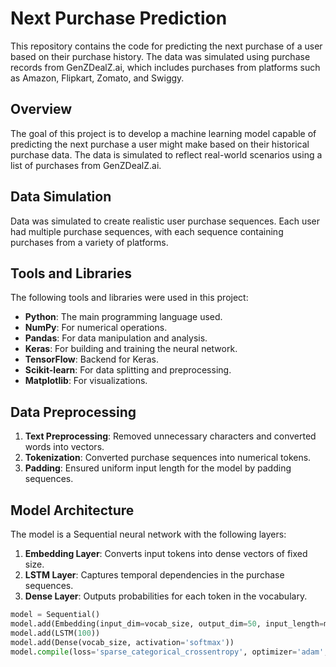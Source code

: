 # Next Purchase Prediction

This repository contains the code for predicting the next purchase of a user based on their purchase history. The data was simulated using purchase records from GenZDealZ.ai, which includes purchases from platforms such as Amazon, Flipkart, Zomato, and Swiggy.

## Overview

The goal of this project is to develop a machine learning model capable of predicting the next purchase a user might make based on their historical purchase data. The data is simulated to reflect real-world scenarios using a list of purchases from GenZDealZ.ai.

## Data Simulation

Data was simulated to create realistic user purchase sequences. Each user had multiple purchase sequences, with each sequence containing purchases from a variety of platforms.

## Tools and Libraries

The following tools and libraries were used in this project:

- **Python**: The main programming language used.
- **NumPy**: For numerical operations.
- **Pandas**: For data manipulation and analysis.
- **Keras**: For building and training the neural network.
- **TensorFlow**: Backend for Keras.
- **Scikit-learn**: For data splitting and preprocessing.
- **Matplotlib**: For visualizations.

## Data Preprocessing

1. **Text Preprocessing**: Removed unnecessary characters and converted words into vectors.
2. **Tokenization**: Converted purchase sequences into numerical tokens.
3. **Padding**: Ensured uniform input length for the model by padding sequences.

## Model Architecture

The model is a Sequential neural network with the following layers:
1. **Embedding Layer**: Converts input tokens into dense vectors of fixed size.
2. **LSTM Layer**: Captures temporal dependencies in the purchase sequences.
3. **Dense Layer**: Outputs probabilities for each token in the vocabulary.

```python
model = Sequential()
model.add(Embedding(input_dim=vocab_size, output_dim=50, input_length=max_sequence_length))
model.add(LSTM(100))
model.add(Dense(vocab_size, activation='softmax'))
model.compile(loss='sparse_categorical_crossentropy', optimizer='adam', metrics=['accuracy'])
